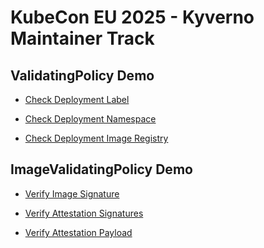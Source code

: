 # KubeCon EU 2025 - Kyverno Maintainer Track

## ValidatingPolicy Demo

* [Check Deployment Label](https://playground.kyverno.io/next/#/?content=N4IgDg9gNglgxgTxALhAQzDAagUwE4DOMEAdsgASSxww4EB0A1ggG74kT3ED0LAjGihgAFmj4AdEoxgkAJhSyCYstABcZAcwAK0eAkkBbHKrQqTySeXIk0RinGE44jALSycYKBARGSql1BoAEY4UASSBGBOFiRWBmoOAMKkBKp4aDKqBDFWVnh0EACueHA4AEqFUHQ5uS7kGDAA4nhFYNm5ANoYbQC6lrlWDbiExCTtHfx9sQPkEFHp6ikU5B2JZQCiAIIAKusANOQAqloAIjvrUzPk%2BQRFJdWd7p7evlmX5CxoeDDBVdn9VjqNjs5BwJBYMBaJFeANyOAAHmAbkRSBQAHwuWEDUQEAAUECCACsnKp6EYTGY0PRAiEwgBKcgAMkZ5AA5GCWKzyDJZkSSWTjKY1FSaaECEyWQTiXBSeShSZqcExR12eDWT1yABeTVspEQWSs/qfWBmUb/aaA0GI5GjdGYi0zT7fX50egcyGkV5anVpQo4LHkIwEAhoDQ4O0BqwnDxeHxg1TkUVhQOFVLkEKg8GavWyfpoQqyGCqTYkDgmRZjGp1Rg4BAUDmw41%2B9bWugosjkcQgVUsZBcgDUvOlssFlMVtIIKo56q7khAexANzupRQ6Eww3bFG6BF4EikMnk5GjzzjfkMo%2BFNWB4fIGgg%2BrcMZe8f6SfNA26FBIGhk8NhHIoHMIiiOAanyTx4DQdo9ysAhQhJCA8BqOIEmEAAZJUwmQ3JP2sH8SD/aZVBwAxPDUcNYTlSlsKsN8aJwsAwC/fDCIGSJogDOBSBMGR8HfGYgVsG9v1/SNuXiMNmN/ZBAmI1JJBcRTJCGPjbXqRid34SRpDkChj1jGFoQvcx%2BmvCgglMR8T0M2jMP4wZGKkgj/3BCg5PUb9gI46ZwOoKCKBg8g4KqGVEOw%2BJVAcDCJ3o3CROcoiSLI4jwuMtB6LosS4pY2F2NAzjuIyEg%2BPowSQXi1irnE0NhJYmTyNSecQGgWQygKYoV1QJq4FTVQIAMNrbg6nBowAMxkIszVXbqoF6/BBuXOhpoXBFSjACsCGmgBfIA===)

* [Check Deployment Namespace](https://playground.kyverno.io/next/#/?content=N4IgDg9gNglgxgTxALhAQzDAagUwE4DOMEAdsgASSxww4EB0A1ggG74kT3ED0LAjGihgAFmj4AdEoxgkAJhSyCYstABcZAcwAK0eAkkBbHKrQqTySeXIk0RinGE44jALSycYKBARGSqlzZGBGBocDiSwU4WJFYGag4AwqQEqnhoMqoE0VZWeHQQAK54YQBKBVB02Tku5BgwAOJ4hWBZOQDaGC0AupY5VnW4hMQkrW38PTF95BBg%2BGrDreRtCSUAogCCACqrADTkAKpaACJbqxNT5HkEhcWV7e6e3r6Z5%2BQsaHgwaABGFVm9VhqgRwFEEXgA7jhZACcjgAB5gK5EUgUAB8LhhfSuNzC9HqxgAFOIQPxiXtiXBSAAzGAaOItMnkYnuKlocqqRnEsEQSGyAIEYkASl671gZgWVUB5HhiLoyLI5HRmJyEG%2BACsnKp6EYTGY0PRgcFQjhyDI3h8vr86PRubz6Hr6LAUvRgrBVESQDshcqggQ0BocKsEUjhmiMZMLsSjh4vD4cH5rLY6CEwqaCNYIKpTTFVI5alAIVDyE6s21ieQANTmz4/P42gs8qH2tT6kuVpkgHogSSekDYophFDoTCDeWgsAtXgSKQyeTkaOPON%2BQzGUwtqrAigaCAQPkPWPPXqGlMg8iqOgcyZQH44KD/CO1CcUEgaGRwmHxlgURG7iKzOBVHknjwGgrTTlYBC3pqEB4JK5BxKoDgADI3necH9E%2B1iviQ76TOeBieGoIIwjqa7mMq17fLe94XBhYDPthuF9JEAHKpSfjpCQ%2BA0VMQJJgxb7KlYMBxAGAk4cg17nikkguHJkgDNxoaPpOpIznIFALge8aXqReobvx5DfKYbgxk8OlHkmRphN%2BTTQleqE8XR4lMbCJBfmeF6aH%2BUS9EB1CgRQ4HkJBFRwKoMFwQhyGOehKkub0%2BGEeeUWrvpFGxUJ8VYYJD4sXF7EmDI3FxXxdg5ThWUif6p4vm%2BklESkvbQLIJT5AOOBDr2cAFCkEAGG11wddGNIkDA6jJF1OwgHAUC9eeeCDTidBDopQwom807pVeMApBQ7gsDs0mqDsKQ1ZI0gaeQSQkDSGgALIYCuurrpZ5W2lC/Jvcmxr7TgrLsr28JhGAE0jF1AC%2BQA==)

* [Check Deployment Image Registry](https://playground.kyverno.io/next/#/?content=N4IgDg9gNglgxgTxALhAQzDAagUwE4DOMEAdsgASSxww4EB0A1ggG74kT3ED0LAjGihgAFmj4AdEoxgkAJhSyCYstABcZAcwAK0eAkkBbHKrQqTySeXIk0RinGE44jALSycYKBARGSqlzAGaBo4Lng4GjAEqnj6JARgThYkVkGqDgDCpNF4aDKqBMlWVuEEEACueHA4AErlUHRFxS7kGDAA4ngVYIXFANoAupbFVm24hMTxFH38Qykj5BCJuerZFOR9GTUAogCCACrbADTkAKpaACIH23ML5KUVVY39kLIEt%2BQsaHgwaABGDUKwysLRsdnIgWCdGBxRwAA8wKUiKQKAA%2BFwwkYQP4AKycqnoCSc9DgpBMMnwDCCYAAFKS/HkSPgTpCQmY0PR2sY6WTGfguEEQgBKIXDL6wMyTIHzEHkeGIujIsjkdGY4pfH7/QECqEMQRQGmsnAswU4ejhSI5BDkAC8NvI4hAGmEcDwXAgjtFMuKRgIBCh2wRSMmaIx3pGjoAkqaCOQCMIKlBZOQ/jhyF5TDhkwAzLoGcjO13ux2SEBHEAPSrVFDoTDjJUUDA9XgSKQyeTkC4eLw%2BHB%2BQzGUxqNBNME4CgaCAQWRubveXyqYZjhJoaoUVR0RfzKD/HBQaUjJsUEiREhwmF9lgURHTyREuBNcKeeBoXqtqwEPf4iB4JqpNQOAAMru%2B5/sUR7WKe57zBuBieGo44wkYJjsmBVg7qmoFqqMYBgMeUEwveaHkPS5JMoQxGgrY46QTI0F3FYRoTi6bo8MwbB4Bw3DsewEDIDuG7RJILgiZIYyUiGrS4QQLaSNIcgUF2njzn2W7IUO5hLtRFB/KYs7Kb2/bzMuYCrjRN6yMMGF7ge4G4fhdEXiQV7kIJ6gnneiQPsMT7UK%2BFDvnGX5wKoP5gWkQEgbZh72bRZ7DLB8EbuFg6oWq1lYeGdl4XF9HFERaqkXyFFqlR4Ino5WWMaaDlnvxCHRGWIDQLINR0I81aoE1cDlNEEAGG1ZRVjgXbZjIMCrPENbdVAvUbngg0dXQ03lvC1RgJNBDTQAvkAA)

## ImageValidatingPolicy Demo

* [Verify Image Signature](https://playground.kyverno.io/next/#/?content=N4IgDg9gNglgxgTxALhAQzDAagUwE4DOMEAdsgASSxww4EB0A1ggG74kT3ED0LAjGihgAFmj4AdEoxgkAJhQCSAWzQBzHFkExZaAC4zVABWjwEkpTl1odV5JPLkSaCxRgsqAWgLOwUHJIIwHDg7EgcAdxwAI2EICEYAYVIAMxhVAFc8PWIyewdyfQsIdN0AZWDSWQIKACYABjzktBgoTJxjagRFVQ48fzDyFi0bHIBBOH1SaryHD3IAERwSMwGVXThhJJICXSyZXWmBhz6CYrw4HAAldL9D/Py5jBgAcTxisGryAG1xEF%2BAXRm93IT1whBynx%2BIH4AKB9wgQSyk22FChCUuAFFRgAVDGwo7Ak5nC6Q36QKr4hxrDZbWQwZF3B6OZw4Ci/DbBRgeMBvWQeKBoKI4KC/OHkHAADx5dCIpAoAD4PGKHKICAAKCBRABWwV09AsVhsaHoAqFUAIAEpyAAya3kVUa7W6/WWax6Y2m4UMHkQWRW23kTU6iYuw3uk2Cr30H2ycgAXjj5AA5Lt0jgk3kYCp1NdbqF7nNVFBNRRVMI4HguBBuAAqPJ6XR0XQQQj5plOFyOCBWPArYFdntdZXkC54A4UAA%2BSoJ/Y8c7nACEMc8FAA5cgJDGXbEKABiCgSOIx87nw4cAFkFAp5tjsQlD1qAOqqUbhBQL0aqBQAKVGhgUADUABeoxASQAAsBB1BK56jHUzwJKUACOzylAoUQAMzzAAihiC4JOEACqoznhi4QSgkIHfguqirlgZ7kB%2BACa2KjFAWDYue2EEOECTYUx8xYNh2HXqM34ABrYbi2GweBzyjHwhF4eE4QABKETUWDCLIqmXAQABauKGLB8EKUpCSqOEzwMdiSgAJx1Ex4nfgArFxdS8eEAlCdh8zzKMlx1Pp4mrnU54LuB4k3goQHnvMhEIOeWoKDB2KERKADyu4QFFnGxfFmU7hKDHnmlmXZeE2LzBiAAysGMPJil4cI54JFgWDnhRVE0XRH6qLBUCyAu56XK%2B8yqN5wmqf5sjYvpj67g0M7ArIzwSlAXEABzhDhk3YQA0v5%2BkZZhlzllIEo3qMNU9VgH7nuFulQHAGHYeEqiqBiMAmQhyGoehGEMTheGjNhxGjOB77zOEr4fRi%2B2jBA76g/Mq7CNi4QsABMmMAA7FqGKqekyS7ske5QAuWokDUq4wN%2BaBMYYqg1eBOALqUAEMVEAEQBhuNsC5%2BkkHZJBAZcYBgFgABsDXeHwUt8HgdkEDU%2B2MDV4lKN%2BbxaquCBSywEB2WgUuqFLly6PpGG7lLEr7TAj41YRShRNdDHCBxCTJEx4TcDUJC4xKq7sUlCAIIRYAYgBuM4HwdkYYYu6bapyTYXgyTzLuEo4DU34kOJLk1apujPDgAHiXZLCyIbNRQOBfCXFLSgMQoMBoHU4HzO456reBAE6DUuj7YYQHiQo6RO0B3C7vMURSwoGXzBlGEAUhBBIdhNXhPDShKIROBl/t4kARhCDhJtChS88fAIEt/b3FgYB1EoJApwQyQlFAqk4M8m2qGgQEEjzCgEBDEBB0jzHAthb8dkFz7SuMkTSeAoh1DPkhVcNUGoJCiHABIC0aiqRcthTadQFBIW4MkBiGJsRYAynZICm1NqXFxo%2BYQGhZAYi1IRBcm1CJ4CYrjfS54aqyFGPMc8fBIaGGEExGoTEAK6BqmgUooCsD6U/OFUYoxnhaiSq%2Beq1llr3DMhw8I2EEiwTGhNQSgVDCg1UtwD8vlPw4BIsNRqhFZDfmEg9RGCEEgEHkmDXcC5whxR%2BgxRCKE0KYWBvhIiWjIZOIXOJQO4FCIVhwJtUYChnbiX0i5QwhF9rcCAtw2heB9L6TFnwJiGJtqbSlt%2BSKdkGKMCYjgbEuhYBamSHZGANQapzXPMkZ46Rnh1A4VgXcq5wJoBwBhe8YAFw7AAi0YQCg5AcAlNiBAQFDAAQIHrcClx0TYTkdwRgm0GL6SQjUDCLl9oKGELjdI6Q4BITslLQwNU6hr13MrGo4tsRHwlAgDKzxZC6DAHZACqkMp1F2S5XQEpvwYkHhKRR8UFBYEMPtFyj5VyZwYguBAm5sJo10KpWiUssD1CiJtfaGkIA3X0pXBAPCsB1D4JM7CQE6irm3PMGqwhGBwBYN%2BNIdQ6guQedwJ2CAoAYgSExMSDEXLcCplLcS%2B1dBS0IkxPi34ohYFXEBGi3BGbPDgA3Xc4EJRVGeFgeYC4hQkG4BJIIzwMRKEYLIJQ4l/xDP2rIOylsXJ3jvvfBw6QMr7TALuFyeBHyjDwOkBchSEgKDwEhdIzgMo4C1GAcSWBjbYVGNwfaudfLvOfnAfaQEGIng8BiIlG4tw7n3IeXEzb6y6EbDsbIUw2yzGZJ2AgUQIDN2Wn0ZI%2BA%2Bh4BHcCXQCAggUAnVO7giA4DFhIDgDwshioDCGLAEYw6gRzElNKAgsoyDkEVMOLMag6D0DgKQKwMh8AMBUGANUT71AABpBj4BgMkBAyhn2lDSE4XQbR1T/pwEBr4DYmwtgYBwQc/wLQWnoIIKAapEPinveQOoFoxQWBvc%2BigTQWg4FjM2YDeBQMIHIAh8g4R6TCAHGgXsI58C6BAABkARJMgXBQOgTAYJb0UBhFIGQ8hyDGFkOYV0Ro2wdlZAUJs3JfQeFUHEZTAwNOBDQBcCgsgcBNBuLoPInpzRLpjGyEAqZ/B/G2EEEIeQ30kA/Xu1sF6x2aZIKoGQR7%2BwIYoEmMsFYqyXNYOwasA7dAeDYExsDHgItEB6HRpMgmQDQFkJcOgxIcDiby3AdIOwp1FdOKJnAixUgkHpBCMrQmd2VcbHgGrJWCCtZAJKC4YAGRlYAL5AA==)

* [Verify Attestation Signatures](https://playground.kyverno.io/next/#/?content=N4IgDg9gNglgxgTxALhAQzDAagUwE4DOMEAdsgASSxww4EB0A1ggG74kT3ED0LAjGihgAFmj4AdEoxgkAJhQCSAWzQBzHFkExZaAC4zVABWjwEkpTl1odV5JPLkSaCxRgsqAWgLOwUHJIIwHDg7EgcAdxwAI2EICEYAYVIAMxhVAFc8PWIyewdyfQsIdN0AZWDSWQIKACYABjzktBgoTJxjagRFVQ48fzDyFi0bHIBBOH1SaryHD3IAERwSMwGVXThhJJICXSyZXWmBhz6CYrw4HAAldL9D/Py5jBgAcTxisGryAG1xEF%2BAXRm93IT1whBynx%2BIH4AKB9wgQSyk22FChCUuAFFRgAVDGwo7Ak5nC6Q36QKr4hxrDZbWQwZF3B6OZw4Ci/DbBRgeMBvWQeKBoKI4KC/OHkHAADx5dCIpAoAD4PGKHKICAAKCBRABWwV09AsVhsaHoAqFUAIAEpyAAya3kVUa7W6/WWax6Y2m4UMHkQWRW23kTU6iYuw3uk2Cr30H2ycgAXjj5AA5Lt0jgk3kYCp1NdbqF7nNVFBNRRVMI4HguBBuAAqPJ6XR0XQQQj5plOFyOCBWPArYFdntdZXkC54A4UAA%2BSoJ/Y8c7nACEMc8FAA5cgJDGXbEKABiCgSOIx87nw4cAFkFAp5tjsQlD1qAOqqUbhBQL0aqBQAKVGhgUADUABeoxASQAAsBB1BK56jHUzwJKUACOzylAoUQAMzzAAihiC4JOEACqoznhi4QSgkIHfguqirlgZ7kB%2BACa2KjFAWDYue2EEOECTYUx8xYNh2HXqM34ABrYbi2GweBzyjHwhF4eE4QABKETUWDCLIqmXAQABauKGLB8EKUpCSqOEzwMdiSgAJx1Ex4nfgArFxdS8eEAlCdh8zzKMlx1Pp4mrnU54LuB4k3goQHnvMhEIOeWoKDB2KERKADyu4QFFnGxfFmU7hKDHnmlmXZeE2LzBiAAysGMPJil4cI54JFgWDnhRVE0XRH6qLBUCyAu56XK%2B8yqN5wmqf5sjYvpj67g0M7ArIzwSlAXEABzhDhk3YQA0v5%2BkZZhlzllIEo3qMNU9VgH7nuFulQHAGHYeEqiqBiMAmQhyGoehGEMTheGjNhxGjOB77zOEr4fRi%2B2jBA76g/Mq7CNi4QsABMmMAA7FqGKqekyS7ske5QAuWokDUq4wN%2BaBMYYqg1eBOALqUAEMVEAEQBhuNsC5%2BkkHZJBAZcYBgFgABsDXeHwUt8HgdkEDU%2B2MDV4lKN%2BbxaquCBSywEB2WgUuqFLly6PpGG7lLEr7TAj41YRShRNdDHCBxCTJEx4TcDUJC4xKq7sUlCAIIRYAYgBuM4HwdkYYYu6bapyTYXgyTzLuEo4DU34kOJLk1apujPDgAHiXZLCyIbNRQOBfCXFLSgMQoMBoHU4HzO456reBAE6DUuj7YYQHiQo6RO0B3C7vMURSwoGXzBlGEAUhBBIdhNXhPDShKIROBl/t4kARhCDhJtChS88fAIEt/b3FgYB1EoJApwQyQlFAqk4M8m2qGgQEEjzCgEBDEBB0jzHAthb8dkFz7SuMkTSeAoh1DPkhVcNUGoJCiHABIC0aiqRcthTadQFBIW4MkBiGJsRYAynZICm1NqXFxo%2BYQGhZAYi1IRBcm1CJ4CYrjfS54aqyFGPMc8fBIaGGEExGoTEAK6BqmgUooCsD6U/OFUYoxnhaiSq%2Beq1llr3DMhw8I2EEiwTGhNQSgVDCg1UtwD8vlPw4BIsNRqhFZDfmEg9RGCEEgEHkmDXcC5whxR%2BgxRCKE0KYWBvhIiWjIZOIXOJQO4FCIVhwJtUYChnbiX0i5QwhF9rcCAtw2heB9L6TFnwJiGJtqbSlt%2BSKdkGKMCYjgbEuhYBamSHZGANQapzXPMkZ46Rnh1A4VgXcq5wJoBwBhe8YAFw7AAi0YQCg5AcAlNiBAQFDAAQIHrcClx0TYTkdwRgm0GL6SQjUDCLl9oKGELjdI6Q4BITslLQwNU6hr13MrGo4tsRHwlAgDKzxZC6DAHZACqkMp1F2S5XQEpvwYkHhKRR8UFBYEMPtFyj5VyZwYguBAm5sJo10KpWiUssD1CiJtfaGkIA3X0pXBAPCsB1D4JM7CQE6irm3PMGqwhGBwBYN%2BNIdQ6guQedwJ2CAoAYgSExMSDEXLcCplLcS%2B1dBS0IkxPi34ohYFXEBGi3BGbPDgA3Xc4EJRVGeFgeYC4hQkG4BJIIzwMRKEYLIJQ4l/xDP2rIOylsXJ3jvvfBw6QMr7TALuFyeBHyjDwOkBchSEgKDwEhdIzgMo4C1GAcSWBjbYVGNwfaudfLvOfnAfaQEGIng8BiIlG4tw7n3IeXEzb6y6EbDsbIUw2yzGZJ2AgUQIDN2Wn0ZI%2BA%2Bh4BHcCXQCAggUAnVO7giA4DFhIDgDwshioDCGLAEYw6gRzElNKAgsoyDkEVMOLMag6D0DgKQKwMh8AMBUGANUT71AABpBj4BgMkBAox%2B1NiHSQUoaQnC6DaOqf9OAgMNigwyegG6lDkAA18NDOwWwMA4IOf4FoLT0EEFANUKHxT3vIHUC0YoLA3ufRQJoLQcCxmbMBvAoGEAgkg4O5E5Bwj0mEAONAvYRz4F0CAADIAiSZAuCgdAmAwS3ooDCKQMh5DkGMLIcwrojRtg7KyAoTZuS%2Bg8KoOIBmBimcCGgC4FBZA4CaDcXQeRPTmiXTGNkIBUz%2BD%2BNsIIIQ8hvpIB%2BvdrYL1jrMyQVQMgj39mQxQJMZYKxVkuawdg1YB26A8GwXjYGPCpaID0TjSY5MgGgLIS4dBiQ4BU9VuA6QCNKHq6cJTOBFipBIPSCEzX5M7ra42PAnXGsECGyASUFwwAMmawAXyAA==)

* [Verify Attestation Payload](https://playground.kyverno.io/next/#/?content=N4IgDg9gNglgxgTxALhAQzDAagUwE4DOMEAdsgASSxww4EB0A1ggG74kT3ED0LAjGihgAFmj4AdEoxgkAJhQCSAWzQBzHFkExZaAC4zVABWjwEkpTl1odV5JPLkSaCxRgsqAWgLOwUHJIIwHDg7EgcAdxwAI2EICEYAYVIAMxhVAFc8PWIyewdyfQsIdN0AZWDSWQIKACYABjzktBgoTJxjagRFVQ48fzDyFi0bHIBBOH1SaryHD3IAERwSMwGVXThhJJICXSyZXWmBhz6CYrw4HAAldL9D/Py5jBgAcTxisGryAG1xEF%2BAXRm93IT1whBynx%2BIH4AKB9wgQSyk22FChCUuAFFRgAVDGwo7Ak5nC6Q36QKr4hxrDZbWQwZF3B6OZw4Ci/DbBRgeMBvWQeKBoKI4KC/OHkHAADx5dCIpAoAD4PGKHKICAAKCBRABWwV09AsVhsaHoAqFUAIAEpyAAya3kVUa7W6/WWax6Y2m4UMHkQWRW23kTU6iYuw3uk2Cr30H2ycgAXjj5AA5Lt0jgk3kYCp1NdbqF7nNVFBNRRVMI4HguBBuAAqPJ6XR0XQQQj5plOFyOCBWPArYFdntdZXkC54A4UAA%2BSoJ/Y8c7nACEMc8FAA5cgJDGXbEKABiCgSOIx87nw4cAFkFAp5tjsQlD1qAOqqUbhBQL0aqBQAKVGhgUADUABeoxASQAAsBB1BK56jHUzwJKUACOzylAoUQAMzzAAihiC4JOEACqoznhi4QSgkIHfguqirlgZ7kB%2BACa2KjFAWDYue2EEOECTYUx8xYNh2HXqM34ABrYbi2GweBzyjHwhF4eE4QABKETUWDCLIqmXAQABauKGLB8EKUpCSqOEzwMdiSgAJx1Ex4nfgArFxdS8eEAlCdh8zzKMlx1Pp4mrnU54LuB4k3goQHnvMhEIOeWoKDB2KERKADyu4QFFnGxfFmU7hKDHnmlmXZeE2LzBiAAysGMPJil4cI54JFgWDnhRVE0XRH6qLBUCyAu56XK%2B8yqN5wmqf5sjYvpj67g0M7ArIzwSlAXEABzhDhk3YQA0v5%2BkZZhlzllIEo3qMNU9VgH7nuFulQHAGHYeEqiqBiMAmQhyGoehGEMTheGjNhxGjOB77zOEr4fRi%2B2jBA76g/Mq7CNi4QsABMmMAA7FqGKqekyS7ske5QAuWokDUq4wN%2BaBMYYqg1eBOALqUAEMVEAEQBhuNsC5%2BkkHZJBAZcYBgFgABsDXeHwUt8HgdkEDU%2B2MDV4lKN%2BbxaquCBSywEB2WgUuqFLly6PpGG7lLEr7TAj41YRShRNdDHCBxCTJEx4TcDUJC4xKq7sUlCAIIRYAYgBuM4HwdkYYYu6bapyTYXgyTzLuEo4DU34kOJLk1apujPDgAHiXZLCyIbNRQOBfCXFLSgMQoMBoHU4HzO456reBAE6DUuj7YYQHiQo6RO0B3C7vMURSwoGXzBlGEAUhBBIdhNXhPDShKIROBl/t4kARhCDhJtChS88fAIEt/b3FgYB1EoJApwQyQlFAqk4M8m2qGgQEEjzCgEBDEBB0jzHAthb8dkFz7SuMkTSeAoh1DPkhVcNUGoJCiHABIC0aiqRcthTadQFBIW4MkBiGJsRYAynZICm1NqXFxo%2BYQGhZAYi1IRBcm1CJ4CYrjfS54aqyFGPMc8fBIaGGEExGoTEAK6BqmgUooCsD6U/OFUYoxnhaiSq%2Beq1llr3DMhw8I2EEiwTGhNQSgVDCg1UtwD8vlPw4BIsNRqhFZDfmEg9RGCEEgEHkmDXcC5whxR%2BgxRCKE0KYWBvhIiWjIZOIXOJQO4FCIVhwJtUYChnbiX0i5QwhF9rcCAtw2heB9L6TFnwJiGJtqbSlt%2BSKdkGKMCYjgbEuhYBamSHZGANQapzXPMkZ46Rnh1A4VgXcq5wJoBwBhe8YAFw7AAi0YQCg5AcAlNiBAQFDAAQIHrcClx0TYTkdwRgm0GL6SQjUDCLl9oKGELjdI6Q4BITslLQwNU6hr13MrGo4tsRHwlAgDKzxZC6DAHZACqkMp1F2S5XQEpvwYkHhKRR8UFBYEMPtFyj5VyZwYguBAm5sJo10KpWiUssD1CiJtfaGkIA3X0pXBAPCsB1D4JM7CQE6irm3PMGqwhGBwBYN%2BNIdQ6guQedwJ2CAoAYgSExMSDEXLcCplLcS%2B1dBS0IkxPi34ohYFXEBGi3BGbPDgA3Xc4EJRVGeFgeYC4hQkG4BJIIzwMRKEYLIJQ4l/xDP2rIOylsXJ3jvvfBw6QMr7TALuFyeBHyjDwOkBchSEgKDwEhdIzgMo4C1GAcSWBjbYVGNwfaudfLvOfnAfaQEGIng8BiIlG4tw7n3IeXEzb6y6EbDsbIUw2yzGZJ2AgUQIDN2Wn0ZI%2BA%2Bh4BHcCXQCAggUAnVO7giA4DFhIDgDwshioDCGLAEYw6gRzElNKAgsoyDkEVMOLMag6D0DgKQKwMh8AMBUGANUT71AABpBj4BgMkBAox%2B1NiHSQUoaQnC6DaOqf9OAgMNigwyegG6lDkAA18NDOwWwMA4IOf4FoLT0EEFANUKHxT3vIHUC0YoLA3ufRQJoLQcCxmbMBvAoGEAgkg4O5E5Bwj0mEAONAvYRz4F0Be8UUoTi3oVNOaNyGGBvpIB%2BvdhB9QYD/dmGjYA0CKogNYfTz7UOCasBhrD5HJ1KGyngNY8ZExJgSAgHdpAcDzHEkmcjlHqNAZwIx5azHvDqHXfZ8gMACADhBCODzu6cDkEPeQLDIAAMgCJJkC4KB0CYDBEpwYEgpAyHkOQYwshzCuiNG2DsrIChNm5L6Dwqg4hVYGPVwIaALgUFkDgJoNxZMDE9OaJdMY2QgFTP4P42wgghDyBprTX6l1zHqxQEgqgZBHv7MhigSYywVirJc1g7BqwDt0B4NgvGwMeD20QHonGkwZZANAWQlw6DEhwHll7S3JS6Dy4wdIQo8B7oHW2a7RWkx8HoBhPgGYSCSD%2B5its6QCDsBZPthHDhVBvHSB8VEgIBhvDzN8InDgd1o8bHgS40A6CE7yF1ozFwlFmk%2BMAAAvnkBE%2BBoMUHRFiXEeRZC9muHepo5p%2BiSGSAKVQjI30PdyASZDsGeh6DaB9yARBmy9ix3kSUFwwAMiXUsQUfhyvTaBEznrDWkzY/IMkFsFxdzNFaH0DopgFA9BbKyIEpuojm7Y4IdHeQfSNgmOeNATh1Dvc%2Bzl%2BnfunAB840HyX%2Buk9%2BEWHOvAfRZA1VM3STbJuM8p4d8H/oOOli88bJoU92RNujH9TF29HvEDF7N6XiXIfic4C2zsXXQJKMQDfNsYIbRU/d/uGAG4UByiZPHGToEmT%2Buabbl/YUiJGQFhSwNtAQ2xSPBUEBUgB%2BQRATaKfrbuhhDA8v3EIsUuSBDF4x39nHPfspDSHl0EX6cgUBhKVnIPzp/v1BgNVmGLYIzpjuQMwNdhwFAcxszg1rAWdpILVunh3lnnvlALoB9n3rsIlCUHzsmNNvbv1oNjgXgTFgQX1hAHAIwPgFWHkAAMQjhToqBpY4BGZIicbkCwA7D64SiU79avDvCfBJgEAIA7A4BKDIAcD9YED26sFvq7xoCcHcF6C8H8HDYOAG6tD9aETo6g4sjiFKFsGqHqGSaaGxjaGCHCFXB06mEsHmEcHo4aGNg2HUF2H6E4AJCtDSE06OF6496nDx67gtDU6fAThAhfA1gAYoGg4QAAY1jk75BfAYhsCabJHJGpEOCxHxHA77qSHSFKA5ExFxFA5CjcjA7UBlEEj5GVH7ryH7p%2BBoDo51H3BfCri%2BgoZxEpExF/gKDlB4AsDwC9EdFpHYjxBLAfajE4DhDZH9H1GlDA7Bi6DjAkgECzG0ALF9G5HfDlBQDJArFOgTAbEyjbHzGLH7FfALhlYGDXExGa7UDKKWCPH1GN5KDN45Ca4ti6DvGdF%2BFU74CfHfGkC/FjgAlpELg9aMC47FByClBwBR4Qn/F7ExFAkBEwn0HwnpCInIkkColQl5GYnU605%2BDZEJEcDIBLGAn%2BFkl053FyAPEVGnaJE0k3HDGjEXAbEIn/FUlJECk3FbCpCgFgDxFskcASlwEQDCkgGR7ikCnSlnYeAGi8ZwAEA3GLC%2BAQAIAWBZFKlCkxHfiajKmJFmkcAeCxDxDch9AHrCiWA4A3GriWDhAtiMCt4IAWmCmSmykxGVbzAxZppG45ALjpCyDqD8m%2Bnek3HkkoaGm%2BkclPGMn3GbbenelJnLHBB9BRkyneleAsBwBMC%2BmYaFn0C0lpFcljHpkCkFlwCcn4DcnxnRm1kECFmqmWDqmakxFVkXDnikD0gtg1m%2Bl1leCNljGqkDk643GVbDkykeAXb/C/ZU5TofahHnDeYDYyD0gQg/aZaU4BFrlfYEB7kgAG5cEMg/Yc5AA=)
